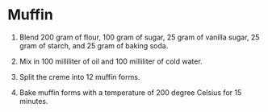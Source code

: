 Muffin
======

1. Blend 200 gram of flour, 100 gram of sugar, 25 gram of vanilla sugar, 25 gram of starch, and 25 gram of baking soda.

2. Mix in 100 milliliter of oil and 100 milliliter of cold water.

3. Split the creme into 12 muffin forms.

4. Bake muffin forms with a temperature of 200 degree Celsius for 15 minutes.
